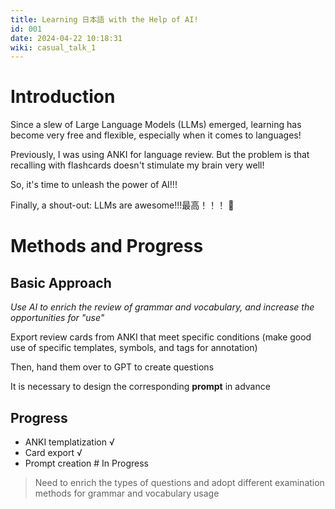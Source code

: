 ```yaml
---
title: Learning 日本語 with the Help of AI!
id: 001
date: 2024-04-22 10:18:31
wiki: casual_talk_1
---
```


# Introduction

Since a slew of Large Language Models (LLMs) emerged, learning has become very free and flexible, especially when it comes to languages!

Previously, I was using ANKI for language review. But the problem is that recalling with flashcards doesn't stimulate my brain very well!

So, it's time to unleash the power of AI!!!

Finally, a shout-out: LLMs are awesome!!!最高！！！ 🥳


# Methods and Progress

## Basic Approach

*Use AI to enrich the review of grammar and vocabulary, and increase the opportunities for "use"*

Export review cards from ANKI that meet specific conditions (make good use of specific templates, symbols, and tags for annotation)

Then, hand them over to GPT to create questions

It is necessary to design the corresponding **prompt** in advance

## Progress

- ANKI templatization √
- Card export √
- Prompt creation # In Progress
> Need to enrich the types of questions and adopt different examination methods for grammar and vocabulary usage